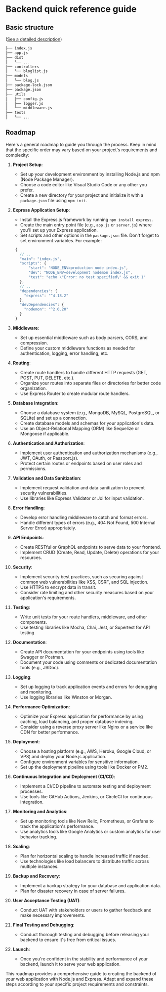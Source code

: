 # Backend quick reference guide

## Basic structure 

([See a detailed description](./backend/part4_testing_the_backend/a_project_structure.md))

```bash
├── index.js
├── app.js
├── dist
│   └── ...
├── controllers
│   └── bloglist.js
├── models
│   └── blog.js
├── package-lock.json
├── package.json
├── utils
│   ├── config.js
│   ├── logger.js
│   └── middleware.js
├── tests  
│   └── ...
```

## Roadmap

Here's a general roadmap to guide you through the process. Keep in mind that the specific order may vary based on your project's requirements and complexity:

1. **Project Setup**:
   - Set up your development environment by installing Node.js and npm (Node Package Manager).
   - Choose a code editor like Visual Studio Code or any other you prefer.
   - Create a new directory for your project and initialize it with a `package.json` file using `npm init`.

2. **Express Application Setup**:
   - Install the Express.js framework by running `npm install express`.
   - Create the main entry point file (e.g., `app.js` or `server.js`) where you'll set up your Express application.
   - Set scripts and other options in the `package.json` file. Don't forget to set environment variables. For example:

   ```js
    {
      // ..
      "main": "index.js",
      "scripts": {
          "start": "NODE_ENV=production node index.js",
          "dev": "NODE_ENV=development nodemon index.js",
          "test": "echo \"Error: no test specified\" && exit 1"
      },
      // ..
      "dependencies": {
        "express": "^4.18.2"
      },
      "devDependencies": {
        "nodemon": "^2.0.20"
      }
    }
   ```
  

3. **Middleware**:
   - Set up essential middleware such as body parsers, CORS, and compression.
   - Define your custom middleware functions as needed for authentication, logging, error handling, etc.

4. **Routing**:
   - Create route handlers to handle different HTTP requests (GET, POST, PUT, DELETE, etc.).
   - Organize your routes into separate files or directories for better code organization.
   - Use Express Router to create modular route handlers.

5. **Database Integration**:
   - Choose a database system (e.g., MongoDB, MySQL, PostgreSQL, or SQLite) and set up a connection.
   - Create database models and schemas for your application's data.
   - Use an Object-Relational Mapping (ORM) like Sequelize or Mongoose if applicable.

6. **Authentication and Authorization**:
   - Implement user authentication and authorization mechanisms (e.g., JWT, OAuth, or Passport.js).
   - Protect certain routes or endpoints based on user roles and permissions.

7. **Validation and Data Sanitization**:
   - Implement request validation and data sanitization to prevent security vulnerabilities.
   - Use libraries like Express Validator or Joi for input validation.

8. **Error Handling**:
   - Develop error handling middleware to catch and format errors.
   - Handle different types of errors (e.g., 404 Not Found, 500 Internal Server Error) appropriately.

9. **API Endpoints**:
   - Create RESTful or GraphQL endpoints to serve data to your frontend.
   - Implement CRUD (Create, Read, Update, Delete) operations for your resources.

10. **Security**:
    - Implement security best practices, such as securing against common web vulnerabilities like XSS, CSRF, and SQL injection.
    - Use HTTPS to encrypt data in transit.
    - Consider rate limiting and other security measures based on your application's requirements.

11. **Testing**:
    - Write unit tests for your route handlers, middleware, and other components.
    - Use testing libraries like Mocha, Chai, Jest, or Supertest for API testing.

12. **Documentation**:
    - Create API documentation for your endpoints using tools like Swagger or Postman.
    - Document your code using comments or dedicated documentation tools (e.g., JSDoc).

13. **Logging**:
    - Set up logging to track application events and errors for debugging and monitoring.
    - Use logging libraries like Winston or Morgan.

14. **Performance Optimization**:
    - Optimize your Express application for performance by using caching, load balancing, and proper database indexing.
    - Consider using a reverse proxy server like Nginx or a service like CDN for better performance.

15. **Deployment**:
    - Choose a hosting platform (e.g., AWS, Heroku, Google Cloud, or VPS) and deploy your Node.js application.
    - Configure environment variables for sensitive information.
    - Set up the deployment pipeline using tools like Docker or PM2.

16. **Continuous Integration and Deployment (CI/CD)**:
    - Implement a CI/CD pipeline to automate testing and deployment processes.
    - Use tools like GitHub Actions, Jenkins, or CircleCI for continuous integration.

17. **Monitoring and Analytics**:
    - Set up monitoring tools like New Relic, Prometheus, or Grafana to track the application's performance.
    - Use analytics tools like Google Analytics or custom analytics for user behavior tracking.

18. **Scaling**:
    - Plan for horizontal scaling to handle increased traffic if needed.
    - Use technologies like load balancers to distribute traffic across multiple instances.

19. **Backup and Recovery**:
    - Implement a backup strategy for your database and application data.
    - Plan for disaster recovery in case of server failures.

20. **User Acceptance Testing (UAT)**:
    - Conduct UAT with stakeholders or users to gather feedback and make necessary improvements.

21. **Final Testing and Debugging**:
    - Conduct thorough testing and debugging before releasing your backend to ensure it's free from critical issues.

22. **Launch**:
    - Once you're confident in the stability and performance of your backend, launch it to serve your web application.

This roadmap provides a comprehensive guide to creating the backend of your web application with Node.js and Express. Adapt and expand these steps according to your specific project requirements and constraints.